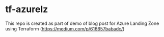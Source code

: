 # tf-azurelz
This repo is created as part of demo of blog post for Azure Landing Zone using Terraform (https://medium.com/p/616657babadc/)

